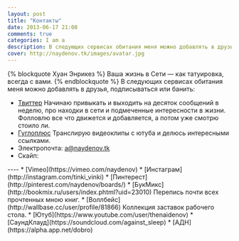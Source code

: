 ```yaml
---
layout: post
title: "Контакты"
date: 2013-06-17 21:08
comments: true
categories: I am a
description: В следующих сервисах обитания меня можно добавлять в друзья, подписываться или банить:
cover: http://naydenov.tk/images/avatar.jpg
---
```

{% blockquote Хуан Энрикез %}
 Ваша жизнь в Сети — как татуировка, всегда с вами.
{% endblockquote %}
В следующих сервисах обитания меня можно добавлять в друзья, подписываться или банить:
* [Твиттер](https://twitter.com/a_naydenov)
Начинаю привыкать и выходить на десяток сообщений в неделю, про находки в сети и подмеченные интересности в жизни. Фолловлю все что движется и добавляется, а потом уже смотрю стоило ли.
* [Гуглоплюс](https://plus.google.com/113419197580831650129/posts)
Транслирую видеоклипы с ютуба и делюсь интересными ссылками.
* Электропочта: a@naydenov.tk
* Скайп: 
<script type="text/javascript" src="http://cdn.dev.skype.com/uri/skype-uri.js"></script>
<div id="SkypeButton_Chat_najdenov_1">
  <script type="text/javascript">
    Skype.ui({
      "name": "chat",
      "element": "SkypeButton_Chat_najdenov._1",
      "participants": ["najdenov."],
      "imageSize": 24
    });
  </script>
</div>
----
* [Vimeo](https://vimeo.com/naydenov) 
* [Инстаграм](http://instagram.com/tinki_vinki)
* [Пинтерест](http://pinterest.com/naydenov/boards/)
* [БукМикс](http://bookmix.ru/users/index.phtml?uid=23010) Перепись почти всех прочтенных мною книг. 
* [Воллбейс](http://wallbase.cc/user/profile/81866) Коллекция заставок рабочего стола.
* [Ютуб](https://www.youtube.com/user/thenaidenov)
* [СаундКлауд](https://soundcloud.com/against_sleep)
* [АДН](https://alpha.app.net/dobro)